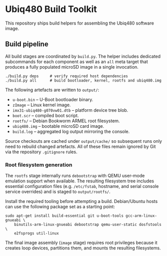 # Ubiq480 Build Toolkit

This repository ships build helpers for assembling the Ubiq480 software image.

## Build pipeline

All build stages are coordinated by `build.py`.  The helper includes dedicated
subcommands for each component as well as an `all` meta target that produces a
fully populated microSD image in a single invocation.

```
./build.py deps     # verify required host dependencies
./build.py all      # build bootloader, kernel, rootfs and ubiq480.img
```

The following artefacts are written to `output/`:

* `u-boot.bin` – U-Boot bootloader binary.
* `zImage` – Linux kernel image.
* `imx31-ubiq480-g070vw01.dtb` – platform device tree blob.
* `boot.scr` – compiled boot script.
* `rootfs/` – Debian Bookworm ARMEL root filesystem.
* `ubiq480.img` – bootable microSD card image.
* `build.log` – aggregated log output mirroring the console.

Source checkouts are cached under `output/cache/` so subsequent runs only need
to rebuild changed artefacts.  All of these files remain ignored by Git via the
repository `.gitignore` rules.

### Root filesystem generation

The `rootfs` stage internally runs `debootstrap` with QEMU user-mode emulation
support when available.  The resulting filesystem tree includes essential
configuration files (e.g. `/etc/fstab`, hostname, and serial console service
overrides) and is staged to `output/rootfs/`.

Install the required tooling before attempting a build.  Debian/Ubuntu hosts
can use the following package set as a starting point:

```
sudo apt-get install build-essential git u-boot-tools gcc-arm-linux-gnueabi \
    binutils-arm-linux-gnueabi debootstrap qemu-user-static dosfstools \
    e2fsprogs util-linux
```

The final image assembly (`image` stage) requires root privileges because it
creates loop devices, partitions them, and mounts the resulting filesystems.
